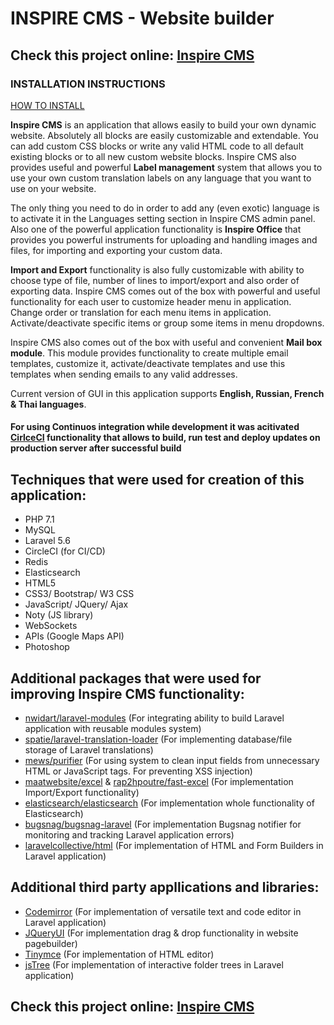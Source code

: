 # INSPIRE CMS - Website builder

## Check this project online: [Inspire CMS](http://185.177.59.147/inspirecms)

### INSTALLATION INSTRUCTIONS
[HOW TO INSTALL](https://github.com/Maksim1990/Laravel_Inspire_CMS/blob/master/public/docs/INSTALL.md)

**Inspire CMS** is an application that allows easily to build your own dynamic website. Absolutely all blocks are easily customizable and extendable. You can add custom CSS blocks or write any valid HTML code to all default existing blocks or to all new custom website blocks. Inspire CMS also provides useful and powerful **Label management** system that allows you to use your own custom translation labels on any language that you want to use on your website.

  The only thing you need to do in order to add any (even exotic) language is to activate it in the Languages setting section in Inspire CMS admin panel. Also one of the powerful application functionality is **Inspire Office** that provides you powerful instruments for uploading and handling images and files, for importing and exporting your custom data.

  **Import and Export** functionality is also fully customizable with ability to choose type of file, number of lines to import/export and also order of exporting data. Inspire CMS comes out of the box with powerful and useful functionality for each user to customize header menu in application. Change order or translation for each menu items in application. Activate/deactivate specific items or group some items in menu dropdowns.

Inspire CMS also comes out of the box with useful and convenient **Mail box module**. This module provides functionality to create multiple email templates, customize it, activate/deactivate templates and use this templates when sending emails to any valid addresses.

Current version of GUI in this application supports **English, Russian, French & Thai languages**.

#### For using Continuos integration while development it was acitivated [CirlceCI](https://circleci.com) functionality that allows to build, run test and deploy updates on production server after successful build ####

## Techniques that were used for creation of this application: ##
-  PHP 7.1
-  MySQL
-  Laravel 5.6
-  CircleCI (for CI/CD)
-  Redis
-  Elasticsearch
-  HTML5
-  CSS3/ Bootstrap/ W3 CSS
-  JavaScript/ JQuery/ Ajax
-  Noty (JS library)
-  WebSockets
-  APIs (Google Maps API)
-  Photoshop

## Additional packages that were used for improving Inspire CMS functionality: ##
- [nwidart/laravel-modules](https://github.com/nWidart/laravel-modules) (For integrating ability to build Laravel application with reusable modules system)
- [spatie/laravel-translation-loader](https://github.com/spatie/laravel-translation-loader) (For implementing database/file storage of Laravel translations)
- [mews/purifier](https://github.com/mewebstudio/Purifier) (For using system to clean input fields from unnecessary HTML or JavaScript tags. For preventing XSS injection)
- [maatwebsite/excel](https://github.com/Maatwebsite/Laravel-Excel) & [rap2hpoutre/fast-excel](https://github.com/rap2hpoutre/fast-excel) (For implementation Import/Export functionality)
- [elasticsearch/elasticsearch](https://github.com/elastic/elasticsearch-php) (For implementation whole functionality of Elasticsearch) 
- [bugsnag/bugsnag-laravel](https://github.com/bugsnag/bugsnag-laravel) (For implementation Bugsnag notifier for monitoring and tracking Laravel application errors)
- [laravelcollective/html](https://github.com/LaravelCollective/html) (For implementation of HTML and Form Builders in Laravel application)

## Additional third party appllications and libraries: ##
- [Codemirror](https://codemirror.net) (For implementation of versatile text and code editor in Laravel application)
- [JQueryUI](https://jqueryui.com) (For implementation drag & drop functionality in website pagebuilder)
- [Tinymce](https://www.tiny.cloud) (For implementation of HTML editor)
- [jsTree](https://www.jstree.com) (For implementation of interactive folder trees in Laravel application)

## Check this project online: [Inspire CMS](http://185.177.59.147/inspirecms)


